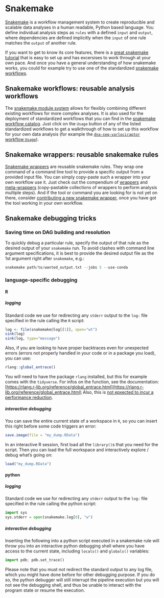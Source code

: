 # Snakemake

[Snakemake](https://snakemake.readthedocs.io) is a workflow management system to create reproducible and scalable data analyses in a human readable, Python based language. 
You define individual analysis steps as `rules` with a defined `input` and `output`, where dependencies are defined implicitly when the `input` of one rule matches the `output` of another rule.

If you want to get to know its core features, there is a [great snakemake tutorial](https://snakemake.readthedocs.io/en/latest/tutorial/tutorial.html) that is easy to set up and has excersises to work through at your own pace.
And once you have a general understanding of how snakemake works, you could for example try to use one of the standardized [snakemake workflows](#snakemake-workflows-reusable-analysis-workflows).

## Snakemake workflows: reusable analysis workflows

The [snakemake module system](https://snakemake.readthedocs.io/en/latest/snakefiles/modularization.html#modules) allows for flexibly combining different existing workflows for more complex analyses.
It is also used for the deployment of standardized workflows that you can find in the [snakemake workflow catalog](https://snakemake.github.io/snakemake-workflow-catalog/#standardized).
Just click on the `Usage` button of any of the listed standardized workflows to get a walkthrough of how to set up this workflow for your own data analysis (for example the [`dna-seq-varlociraptor` workflow `Usage`](https://snakemake.github.io/snakemake-workflow-catalog/?usage=snakemake-workflows/dna-seq-varlociraptor)).

## Snakemake wrappers: reusable snakemake rules

[Snakemake wrappers](https://snakemake-wrappers.readthedocs.io) are reusable snakemake rules.
They wrap one command of a command line tool to provide a specific output from a provided input file.
You can simply copy-paste such a wrapper into your own workflow use it.
Just check out the compendium of [wrappers](https://snakemake-wrappers.readthedocs.io/en/stable/wrappers.html) and [meta-wrappers](https://snakemake-wrappers.readthedocs.io/en/stable/meta-wrappers.html) (copy-pastable collections of wrappers to perform analysis multiple steps).
And if the tool or command you are looking for is not yet on there, consider [contributing a new snakemake wrapper](https://snakemake-wrappers.readthedocs.io/en/stable/contributing.html), once you have got the tool working in your own workflow.

## Snakemake debugging tricks

### Saving time on DAG building and resolution

To quickly debug a particular rule, specify the output of that rule as the desired output of your `snakemake` run. To avoid clashes with command line argument specifications, it is best to provide the desired output file as the 1st argument right after `snakemake`, e.g.:

```python
snakemake path/to/wanted_output.txt --jobs 5 --use-conda
```

### language-specific debugging

#### R

##### logging

Standard code we use for redirecting any `stderr` output to the `log:` file specified in the rule calling the `R` script:

```r
log <- file(snakemake@log[[1]], open="wt")
sink(log)
sink(log, type="message")
```
Also, if you are looking to have proper backtraces even for unexpected errors (errors not properly handled in your code or in a package you load), you can use:
```r
rlang::global_entrace()
```
You will need to have the package `rlang` installed, but this for example comes with the `tidyverse`.
For infos on the function, see the documentation: [https://rlang.r-lib.org/reference/global_entrace.html](https://rlang.r-lib.org/reference/global_entrace.html)
Also, this is [not epxected to incur a performance reduction](https://github.com/r-lib/rlang/issues/1717#issuecomment-2163180629).

##### interactive debugging

You can save the entire current state of a workspace in `R`, so you can insert this right before some code triggers an error:

```r
save.image(file = "my_dump.RData")
```

In an interactive R session, first load all the `library()`s that you need for the script.
Then you can load the full workspace and interactively explore / debug what’s going on:

```r
load("my_dump.RData")
```

#### python

##### logging

Standard code we use for redirecting any `stderr` output to the `log:` file specified in the rule calling the python script:

```python
import sys
sys.stderr = open(snakemake.log[0], "w")
```

##### interactive debugging

Inserting the following into a python script executed in a snakemake rule will throw you into an interactive python debugging shell where you have access to the current state, including `locals()` and `globals()` variables:

```python
import pdb; pdb.set_trace()
```
Please note that you must not redirect the standard output to any log file, which you might have done before for other debugging purpose. If you do so, the python debugger will still interrupt the pipeline execution but you will not see the debugging shell, and thus be unable to interact with the program state or resume the execution.
